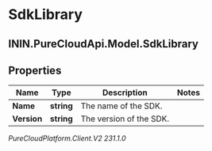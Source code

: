 # SdkLibrary

## ININ.PureCloudApi.Model.SdkLibrary

## Properties

|Name | Type | Description | Notes|
|------------ | ------------- | ------------- | -------------|
| **Name** | **string** | The name of the SDK. | |
| **Version** | **string** | The version of the SDK. | |



_PureCloudPlatform.Client.V2 231.1.0_
